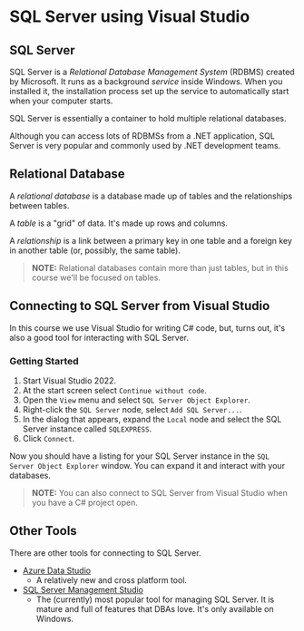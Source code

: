 # SQL Server using Visual Studio

## SQL Server

SQL Server is a _Relational Database Management System_ (RDBMS) created by Microsoft. It runs as a background _service_ inside Windows. When you installed it, the installation process set up the service to automatically start when your computer starts.

SQL Server is essentially a container to hold multiple relational databases.


Although you can access lots of RDBMSs from a .NET application, SQL Server is very popular and commonly used by .NET development teams.

## Relational Database

A _relational database_ is a database made up of tables and the relationships between tables.

A _table_ is a "grid" of data. It's made up rows and columns.

A _relationship_ is a link between a primary key in one table and a foreign key in another table (or, possibly, the same table).

> **NOTE:** Relational databases contain more than just tables, but in this course we'll be focused on tables.

## Connecting to SQL Server from Visual Studio

In this course we use Visual Studio for writing C# code, but, turns out, it's also a good tool for interacting with SQL Server.

### Getting Started

1. Start Visual Studio 2022.
1. At the start screen select `Continue without code`.
1. Open the `View` menu and select `SQL Server Object Explorer`.
1. Right-click the `SQL Server` node, select `Add SQL Server...`.
1. In the dialog that appears, expand the `Local` node and select the SQL Server instance called `SQLEXPRESS`.
1. Click `Connect`.

Now you should have a listing for your SQL Server instance in the `SQL Server Object Explorer` window. You can expand it and interact with your databases.

> **NOTE:** You can also connect to SQL Server from Visual Studio when you have a C# project open.

## Other Tools

There are other tools for connecting to SQL Server.

* [Azure Data Studio](https://docs.microsoft.com/en-us/sql/azure-data-studio/download?view=sql-server-ver15)
    * A relatively new and cross platform tool.
* [SQL Server Management Studio](https://docs.microsoft.com/en-us/sql/ssms/download-sql-server-management-studio-ssms?view=sql-server-ver15)
    * The (currently) most popular tool for managing SQL Server. It is mature and full of features that DBAs love. It's only available on Windows.
